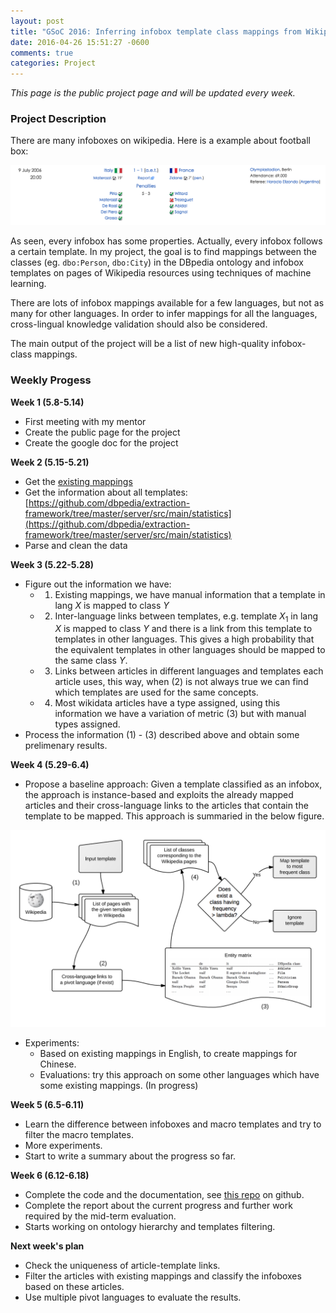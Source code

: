 ```yaml
---
layout: post
title: "GSoC 2016: Inferring infobox template class mappings from Wikipedia and WikiData"
date: 2016-04-26 15:51:27 -0600
comments: true
categories: Project 
---
```


*This page is the public project page and will be updated every week.*

### Project Description

There are many infoboxes on wikipedia. Here is a example about football box:

![Alt text](/images/GSoC1.png)

As seen, every infobox has some properties. Actually, every infobox follows a certain template. In my project, the goal is to find mappings between the classes (eg. ```dbo:Person```, ```dbo:City```) in the DBpedia ontology and infobox templates on pages of Wikipedia resources using techniques of machine learning.

There are lots of infobox mappings available for a few languages, but not as many for other languages. In order to infer mappings for all the languages, cross-lingual knowledge validation should also be considered. 

The main output of the project will be a list of new high-quality infobox-class mappings.

<!--more-->

### Weekly Progess

**Week 1 (5.8-5.14)** 

- First meeting with my mentor
- Create the public page for the project
- Create the google doc for the project

**Week 2 (5.15-5.21)**

- Get the [existing mappings](http://mappings.dbpedia.org/server/mappings/en/pages/rdf/all)
- Get the information about all templates: [https://github.com/dbpedia/extraction-framework/tree/master/server/src/main/statistics](https://github.com/dbpedia/extraction-framework/tree/master/server/src/main/statistics)
- Parse and clean the data

**Week 3 (5.22-5.28)**

- Figure out the information we have:
    - 1) Existing mappings, we have manual information that a template in lang $X$ is mapped to class $Y$
	- 2) Inter-language links between templates, e.g. template $X_1$ in lang $X$ is mapped to class $Y$ and there is a link from this template to templates in other languages. This gives a high probability that the equivalent templates in other languages should be mapped to the same class $Y$.
	- 3) Links between articles in different languages and templates each article uses, this way, when (2) is not always true we can find which templates are used for the same concepts. 
	- 4) Most wikidata articles have a type assigned, using this information we have a variation of  metric (3) but with manual types assigned.
- Process the information (1) - (3) described above and obtain some prelimenary results.

**Week 4 (5.29-6.4)**

- Propose a baseline approach: Given a template classified as an infobox, the approach is instance-based and exploits the already mapped articles and their cross-language links to the articles that contain the template to be mapped. This approach is summaried in the below figure.

![Alt text](/images/GSoC2.png)

- Experiments:
    - Based on existing mappings in English, to create mappings for Chinese.
	- Evaluations: try this approach on some other languages which have some existing mappings. (In progress)

**Week 5 (6.5-6.11)**

- Learn the difference between infoboxes and macro templates and try to filter the macro templates.
- More experiments.
- Start to write a summary about the progress so far.

**Week 6 (6.12-6.18)**

- Complete the code and the documentation, see [this repo](https://github.com/dbpedia/mappings-autogeneration) on github.
- Complete the report about the current progress and further work required by the mid-term evaluation.
- Starts working on ontology hierarchy and templates filtering.

**Next week's plan**

- Check the uniqueness of article-template links.
- Filter the articles with existing mappings and classify the infoboxes based on these articles.
- Use multiple pivot languages to evaluate the results.
